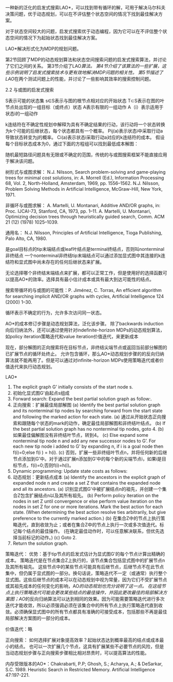 一种新的泛化的启发式搜索LAO*，可以找到带有循环的解，可用于解决马尔科夫决策问题，优于动态规划，可以在不评估整个状态空间的情况下找到最佳解决方案。

对于状态空间较大的问题，启发式搜索优于动态编程，因为它可以在不评估整个状态空间的情况下为起始状态找到最佳解决方案。

LAO*解决形式化为MDP的规划问题。

第2节回顾了MDP的动态规划算法和状态空间搜索问题的启发式搜索算法，并讨论了它们之间的关系。 
第3节介绍了LAO*算法。
第4节介绍了该算法的一些扩展，这些示例说明了启发式搜索技术与更有效地解决MDP问题的相关性。
第5节描述了LAO*在两个测试问题上的性能，并讨论了一些影响其效率的搜索控制问题。

2.2 与或图的启发式搜索

S表示可能的状态集
s∈S表示与图的根节点相对应的开始状态
T⊂S表示在图的叶节点处出现的一组目标（或终点）状态
A表示有限的一组动作
A（i）表示适用于状态i的一组动作

k连结符在不确定性规划中解释为具有不确定结果的行动，该行动将一个状态转换为k个可能的后继状态，每个状态都具有一个概率。
Pij(a)表示状态i中采取行动a导致状态转变为j的概率。
Ci(a)表示状态i采取行动a对应的k连结符的成本。
假设每个目标状态成本为0，通过下面的方程组可以找到最低成本解图：


随机最短路径问题具有无限或不确定的范围，传统的与或图搜索框架不能直接应用于解决该问题。

树形式与或图求解：
N.J. Nilsson, Search problem-solving and game-playing trees for minimal cost solutions, in: A. Morrell (Ed.), Information Processing 68, Vol. 2, North-Holland, Amsterdam, 1969, pp. 1556–1562.
N.J. Nilsson, Problem Solving Methods in Artiﬁcial Intelligence, McGraw-Hill, New York, 1971.

非循环与或图求解：
A. Martelli, U. Montanari, Additive AND/OR graphs, in: Proc. IJCAI-73, Stanford, CA, 1973, pp. 1–11.
A. Martelli, U. Montanari, Optimizing decision trees through heuristically guided search, Comm. ACM 21 (12) (1978) 1025–1039.

通用名：
N.J. Nilsson, Principles of Artiﬁcial Intelligence, Tioga Publishing, Palo Alto, CA, 1980.



是goal目标点的tip末端结点或leaf叶结点是terminal终结点，否则叫nonterminal非终结点
一个nonterminal非终结tip末端结点可以通过添加显式图中其连接的k连结符和显式图中尚未存在的任何后继状态来扩展。

无论选择哪个非终结末端结点来扩展，都可以正常工作，但是使用好的选择函数可以提高AO*的效率。选择具有最小估计成本或具有最大到达可能性的结点。

搜索带循环的与或图的可能性：P. Jiménez, C. Torras, An efﬁcient algorithm for searching implicit AND/OR graphs with cycles, Artiﬁcial Intelligence 124 (2000) 1–30.

循环表示不确定的行为，允许多次访问同一状态。

AO*的成本修订步骤是动态规划算法，泛化该步骤。
除了backwards induction向后归纳法外，还可以通过使用针对indeﬁnite-horizon MDPs的动态规划算法，如policy iteration策略迭代和value iteration价值迭代，来更新成本

现在，部分解图的正向搜索将在目标节点，非终结尖端节点或返回当前部分解图的已扩展节点的循环处终止。
允许包含循环，那么AO*动态规划步骤的的反向归纳算法就不能再用了。但是可以通过对infinite-horizon MDPs使用策略迭代或者价值迭代来执行动态规划。

LAO*
1. The explicit graph G’ initially consists of the start node s.
1. 初始化显式图G'由起点s组成
2. Forward search: Expand the best partial solution graph as follow:.
2. 正向搜索：扩展最佳局部解图
(a) Identify the best partial solution graph and its nonterminal tip nodes by searching forward from the start state and following the marked action for each state.
(a) 通过从开始状态正向搜索和跟随每个状态的mark的动作，确定最佳局部解图和非终结叶结点。
(b) If the best partial solution graph has no nonterminal tip nodes, goto 4.
(b) 如果最佳偏解图没有非终结叶节点，转到4。
(c) Else expand some nonterminal tip node n and add any new successor nodes to G’. For each new tip node i added to G’ by expanding n, if i is a goal node then f(i)=0;else f(i ) = h(i).
(c) 否则，扩展一些非终结叶节点n，并将任何新的后继节点添加到G’中。对于通过扩展n添加到G’中的每个新的尖端节点i，如果i是目标节点，f(i)=0;否则f(i)=h(i)。
3. Dynamic programming: Update state costs as follows:
3. 动态规划：更新结点成本
(a) Identify the ancestors in the explicit graph of expanded node n and create a set Z that contains the expanded node and all its ancestors.
(a) 识别显式图G'中被扩展结点n的祖先，并创建一个集合Z包含扩展结点n以及其所有祖先。
(b) Perform policy iteration on the nodes in set Z until convergence or else perform value iteration on the nodes in set Z for one or more iterations. Mark the best action for each state.
(When determining the best action resolve ties arbitrarily, but give preference to the currently marked action.)
(b) 在集合Z中的节点上执行策略迭代，直到收敛为止；或者在集合Z中的节点上执行一次或多次值迭代。标记每个结点的最佳操作。
(在确定最佳动作时，可以任意解决联系，但优先选择当前标记的动作。)
(c) Goto 2.
4. Return the solution graph.

策略迭代：
优势：基于tip节点的启发式估计为显式图G'的每个节点计算出精确的成本。
策略迭代是在节点集合Z上执行的，该节点集合包括显式图中的扩展节点n及其所有祖先。
这些节点中的某些节点可能具有后继节点，后继节点不在此节点集中，但仍属于显式图的一部分。换句话说，策略迭代不一定（或通常）执行整个显式图。这些后继节点的成本可以在动态规划中视为常量，因为它们不受扩展节点或其祖先成本的任何变化的影响，AO*的动态规划也充分说明了这一点。
在这组节点上执行策略迭代可能会更改某些结点的最佳操作，并因此更改最佳的局部解决方案图；AO*的反向归纳算法可以达到相同的效果。因为可能需要策略迭代进行多次迭代才能收敛，所以必须强调必须在该集合中的所有节点上执行策略迭代直到收敛。必须确保显式图中的所有节点都具有准确的可接受成本，包括那些不再是最佳局部解决方案图的一部分的成本。

价值迭代：略

正向搜索：
如何选择扩展对象提高效率？起始状态达到概率最高的结点或成本最小的结点。
也可以一次扩展几个节点，这具有扩展某些不必要节点的风险，但是当动态规划步骤与正向搜索步骤相比相对昂贵时，可以提高算法的性能。

内存受限版本的AO*：Chakrabarti, P.P; Ghosh, S.; Acharya, A.; & DeSarkar, S.C. 1989. Heuristic Search in Restricted Memory. Artificial Intelligence 47:197-221.